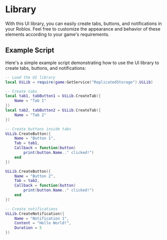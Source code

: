 # Library
With this UI library, you can easily create tabs, buttons, and notifications in your Roblox. Feel free to customize the appearance and behavior of these elements according to your game's requirements.

## Example Script
Here's a simple example script demonstrating how to use the UI library to create tabs, buttons, and notifications:

```lua
-- Load the UI library
local UiLib = require(game:GetService("ReplicatedStorage").UiLib)

-- Create tabs
local tab1, tabButton1 = UiLib.CreateTab({
    Name = "Tab 1"
})
local tab2, tabButton2 = UiLib.CreateTab({
    Name = "Tab 2"
})

-- Create buttons inside tabs
UiLib.CreateButton({
    Name = "Button 1",
    Tab = tab1,
    Callback = function(button)
        print(button.Name.." clicked!")
    end
})

UiLib.CreateButton({
    Name = "Button 2",
    Tab = tab2,
    Callback = function(button)
        print(button.Name.." clicked!")
    end
})

-- Create notifications
UiLib.CreateNotification({
    Name = "Notification 1",
    Content = "Hello World!",
    Duration = 5
})
```
